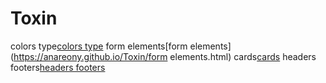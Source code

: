 # Toxin

colors type[colors type](https://anareony.github.io/Toxin/dist/colors-type.html)
form elements[form elements](https://anareony.github.io/Toxin/form elements.html)
cards[cards](https://anareony.github.io/Toxin/cards.html)
headers footers[headers footers](https://anareony.github.io/Toxin/headers-footers.html)
